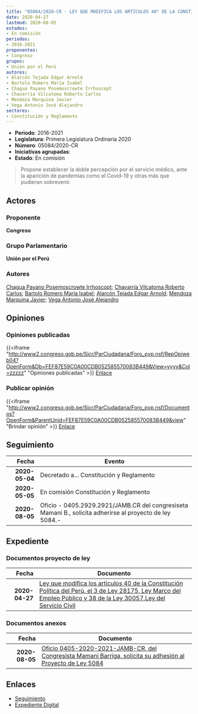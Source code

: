 ```yaml
---
title: "05084/2020-CR - LEY QUE MODIFICA LOS ARTÍCULOS 40° DE LA CONSTITUCIÓN POLÍTICA DEL PERÚ, EL 3° DE LA LEY N° 28175, LEY MARCO DEL EMPLEO PÚBLICO Y 38° DE LA LEY N° 30057,LEY DEL SERVICIO CIVIL"
date: 2020-04-27
lastmod: 2020-08-05
estados:
- En comisión
periodos:
- 2016-2021
proponentes:
- Congreso
grupos:
- Unión por el Perú
autores:
- Alarcón Tejada Edgar Arnold
- Bartolo Romero María Isabel
- Chagua Payano Posemoscrowte Irrhoscopt
- Chavarría Vilcatoma Roberto Carlos
- Mendoza Marquina Javier
- Vega Antonio José Alejandro
sectores:
- Constitución y Reglamento
---
```

- **Periodo**: 2016-2021
- **Legislatura**: Primera Legislatura Ordinaria 2020
- **Número**: 05084/2020-CR
- **Iniciativas agrupadas**: 
- **Estado**: En comisión

> Propone establecer la doble percepción por el servicio médico, ante la aparición de pandemias como el Covid-19 y otras más que pudieran sobrevenir.


## Actores

### Proponente

**Congreso**

### Grupo Parlamentario

**Unión por el Perú**

### Autores

[Chagua Payano Posemoscrowte Irrhoscopt](mailto:mailto:pchagua@congreso.gob.pe); [Chavarría Vilcatoma Roberto Carlos](mailto:mailto:rchavarria@congreso.gob.pe); [Bartolo Romero María Isabel](mailto:mailto:mbartolo@congreso.gob.pe); [Alarcón Tejada Edgar Arnold](mailto:mailto:ealarcont@congreso.gob.pe); [Mendoza Marquina Javier](mailto:mailto:jmendoza@congreso.gob.pe); [Vega Antonio José Alejandro](mailto:mailto:jvegaa@congreso.gob.pe)

## Opiniones

### Opiniones publicadas

{{<iframe "http://www2.congreso.gob.pe/Sicr/ParCiudadana/Foro_pvp.nsf/RepOpiweb04?OpenForm&Db=FEF87E59C0A00CDB052585570083B449&View=yyyy&Col=zzzzz" "Opiniones publicadas" >}}
[Enlace](http://www2.congreso.gob.pe/Sicr/ParCiudadana/Foro_pvp.nsf/RepOpiweb04?OpenForm&Db=FEF87E59C0A00CDB052585570083B449&View=yyyy&Col=zzzzz)

### Publicar opinión

{{<iframe "http://www2.congreso.gob.pe/Sicr/ParCiudadana/Foro_pvp.nsf/Documentos?OpenForm&ParentUnid=FEF87E59C0A00CDB052585570083B449&view" "Brindar opinión" >}}
[Enlace](http://www2.congreso.gob.pe/Sicr/ParCiudadana/Foro_pvp.nsf/Documentos?OpenForm&ParentUnid=FEF87E59C0A00CDB052585570083B449&view)


## Seguimiento

| Fecha | Evento |
|------:|--------|
| **2020-05-04** | Decretado a... Constitución y Reglamento |
| **2020-05-05** | En comisión Constitución y Reglamento |
| **2020-08-05** | Oficio - 0405.2929.2921/JAMB.CR del congresiseta Mamani B., solicita adherirse al proyecto de ley 5084.- |

## Expediente

### Documentos proyecto de ley

| Fecha | Documento |
|------:|-----------|
| **2020-04-27** | [Ley que modifica los artículos 40 de la Constitución Política del Perú, el 3 de Ley 28175, Ley Marco del Empleo Público y 38 de la Ley 30057,Ley del Servicio Civil](http://www.leyes.congreso.gob.pe/Documentos/2016_2021/Proyectos_de_Ley_y_de_Resoluciones_Legislativas/PL05084_20200427..pdf) |

### Documentos anexos

| Fecha | Documento |
|------:|-----------|
| **2020-08-05** | [Oficio 0405-2020-2021-JAMB-CR, del Congresista Mamani Barriga, solicita su adhesión al Proyecto de Ley 5084](http://www.leyes.congreso.gob.pe/Documentos/2016_2021/Adhesiones/Proyectos_de_Ley/OFICIO-0405-2020-2021-JAMB-CR.pdf) |

## Enlaces

- [Seguimiento](http://www2.congreso.gob.pe/Sicr/TraDocEstProc/CLProLey2016.nsf/f7fff46988ca05b1052578e100829cc7/ac16061f03d116720525855800009118?OpenDocument)
- [Expediente Digital](http://www2.congreso.gob.pe/Sicr/TraDocEstProc/Expvirt_2011.nsf/visbusqptramdoc1621/05084?opendocument)

